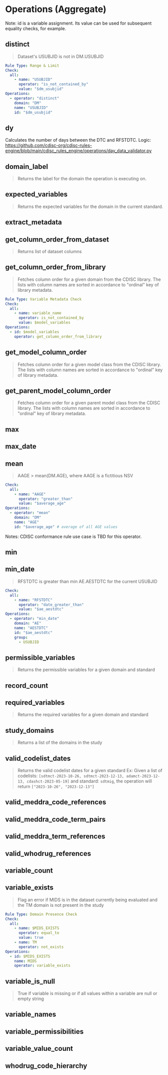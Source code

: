 # Operations (Aggregate)

Note: id is a variable assignment. Its value can be used for subsequent equality checks, for example.

## distinct

> Dataset's USUBJID is not in DM.USUBJID

```yaml
Rule Type: Range & Limit
Check:
  all:
    - name: "USUBJID"
      operator: "is_not_contained_by"
      value: "$dm_usubjid"
Operations:
  - operator: "distinct"
    domain: "DM"
    name: "USUBJID"
    id: "$dm_usubjid"
```

## dy

Calculates the number of days between the DTC and RFSTDTC. Logic: https://github.com/cdisc-org/cdisc-rules-engine/blob/main/cdisc_rules_engine/operations/day_data_validator.py

## domain_label

> Returns the label for the domain the operation is executing on.

## expected_variables

> Returns the expected variables for the domain in the current standard.

## extract_metadata

## get_column_order_from_dataset

> Returns list of dataset columns

## get_column_order_from_library

> Fetches column order for a given domain from the CDISC library. The lists with column names are sorted in accordance to "ordinal" key of library metadata.

```yaml
Rule Type: Variable Metadata Check
Check:
  all:
    - name: variable_name
      operator: is_not_contained_by
      value: $model_variables
Operations:
  - id: $model_variables
    operator: get_column_order_from_library
```

## get_model_column_order

> Fetches column order for a given model class from the CDISC library. The lists with column names are sorted in accordance to "ordinal" key of library metadata.

## get_parent_model_column_order

> Fetches column order for a given parent model class from the CDISC library. The lists with column names are sorted in accordance to "ordinal" key of library metadata.

## max

## max_date

## mean

> AAGE > mean(DM.AGE), where AAGE is a fictitious NSV

```yaml
Check:
  all:
    - name: "AAGE"
      operator: "greater_than"
      value: "$average_age"
Operations:
  - operator: "mean"
    domain: "DM"
    name: "AGE"
    id: "$average_age" # average of all AGE values
```

Notes: CDISC conformance rule use case is TBD for this operator.

## min

## min_date

> RFSTDTC is greater than min AE.AESTDTC for the current USUBJID

```yaml
Check:
  all:
    - name: "RFSTDTC"
      operator: "date_greater_than"
      value: "$ae_aestdtc"
Operations:
  - operator: "min_date"
    domain: "AE"
    name: "AESTDTC"
    id: "$ae_aestdtc"
    group:
      - USUBJID
```

## permissible_variables

> Returns the permissible variables for a given domain and standard

## record_count

## required_variables

> Returns the required variables for a given domain and standard

## study_domains

> Returns a list of the domains in the study

## valid_codelist_dates

> Returns the valid codelist dates for a given standard
> Ex:
> Given a list of codelists: `[sdtmct-2023-10-26, sdtmct-2023-12-13, adamct-2023-12-13, cdashct-2023-05-19]` and standard: `sdtmig`, the operation will return `["2023-10-26", "2023-12-13"]`

## valid_meddra_code_references

## valid_meddra_code_term_pairs

## valid_meddra_term_references

## valid_whodrug_references

## variable_count

## variable_exists

> Flag an error if MIDS is in the dataset currently being evaluated and the TM domain is not present in the study

```yaml
Rule Type: Domain Presence Check
Check:
  all:
    - name: $MIDS_EXISTS
      operator: equal_to
      value: true
    - name: TM
      operator: not_exists
Operations:
  - id: $MIDS_EXISTS
    name: MIDS
    operator: variable_exists
```

## variable_is_null

> True if variable is missing or if all values within a variable are null or empty string

## variable_names

## variable_permissibilities

## variable_value_count

## whodrug_code_hierarchy
